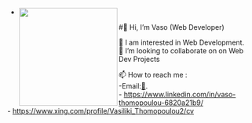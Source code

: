 - <img src="https://github.com/VasoThom/VasoThom/assets/103041468/45ffb5db-1143-4022-8f9e-57a58a1f7c1a"  width="200" height="auto"  align="left" >



 #👋 Hi, I’m Vaso (Web Developer)  
 
 
   👀 I am interested in Web Development.   
   💞️ I’m looking to collaborate on on Web Dev Projects  

 📫 How to reach me :  
                          -Email:[📧](vasothom@hotmail.com).  
                          -   https://www.linkedin.com/in/vaso-thomopoulou-6820a21b9/  
                          -  https://www.xing.com/profile/Vasiliki_Thomopoulou2/cv  





<!---
VasoThom/VasoThom is a ✨ special ✨ repository because its `README.md` (this file) appears on your GitHub profile.
You can click the Preview link to take a look at your changes.
--->

